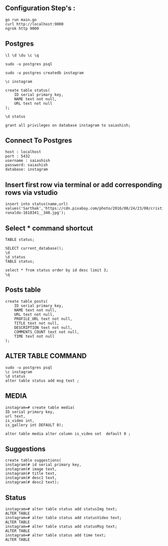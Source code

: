 ## Configuration Step's :

```
go run main.go
curl http://localhost:9000
ngrok http 9000
```

## Postgres

```
\l \d \du \c \q

sudo -u postgres psql

sudo -u postgres createdb instagram

\c instagram

create table status(
    ID serial primary key,
    NAME text not null,
    URL text not null
);

\d status

grant all privileges on database instagram to saiashish;
```

## Connect To Postgres

```
host : localhost
port : 5432
username : saiashish
password: saiashish
database: instagram
```

## Insert first row via terminal or add corresponding rows via vstudio

```
insert into status(name,url) values('Sarthak','https://cdn.pixabay.com/photo/2016/08/24/23/08/cristiano-ronaldo-1618341__340.jpg');
```

## Select * command shortcut

```
TABLE status;
```

```
SELECT current_database();
\d
\d status
TABLE status;
```

```
select * from status order by id desc limit 3;
\q
```

## Posts table

```
create table posts(
    ID serial primary key,
    NAME text not null,
    URL text not null,
    PROFILE_URL text not null,
    TITLE text not null,
    DESCRIPTION text not null,
    COMMENTS_COUNT text not null,
    TIME text not null
);

```

## ALTER TABLE COMMAND

```
sudo -u postgres psql
\c instagram
\d status
alter table status add msg text ;
```

## MEDIA

```
instagram=# create table media(
ID serial primary key,
url text,
is_video int,
is_gallery int DEFAULT 0);

alter table media alter column is_video set  default 0 ;

```

## Suggestions

```
create table suggestions(
instagram(# id serial primary key,
instagram(# image text,
instagram(# title text,
instagram(# desc1 text,
instagram(# desc2 text);

```

## Status

```
instagram=# alter table status add statusImg text;
ALTER TABLE
instagram=# alter table status add statusVideo text;
ALTER TABLE
instagram=# alter table status add statusMsg text;
ALTER TABLE
instagram=# alter table status add time text;
ALTER TABLE


```